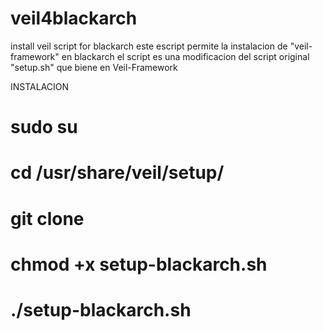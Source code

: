 # veil4blackarch
install veil script for blackarch
este escript permite la instalacion de "veil-framework" en blackarch
el script es una modificacion del script original "setup.sh" que biene en Veil-Framework

INSTALACION
# sudo su
# cd /usr/share/veil/setup/
# git clone 
# chmod +x setup-blackarch.sh
# ./setup-blackarch.sh
